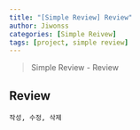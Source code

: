 ```yaml
---
title: "[Simple Review] Review"
author: Jiwonss
categories: [Simple Reivew]
tags: [project, simple review]
---
```


> Simple Review - Review

## Review

```
작성, 수정, 삭제
```
